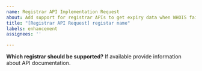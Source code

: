 ```yaml
---
name: Registrar API Implementation Request
about: Add support for registrar APIs to get expiry data when WHOIS fails.
title: "[Registrar API Request] registar name"
labels: enhancement
assignees: ''

---
```


**Which registrar should be supported?** If available provide information about API documentation.
